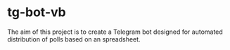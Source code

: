 # tg-bot-vb

The aim of this project is to create a Telegram bot designed for automated distribution of polls based on an spreadsheet.